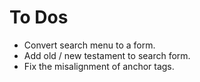 # To Dos

- Convert search menu to a form.
- Add old / new testament to search form.
- Fix the misalignment of anchor tags.
